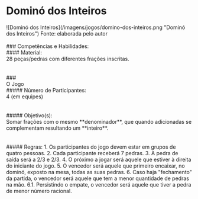# Dominó dos Inteiros  
<div class="row text-center">
![Dominó dos Inteiros](/imagens/jogos/domino-dos-inteiros.png "Dominó dos Inteiros")  
Fonte: elaborada pelo autor</div><br/>  
### <i class="fa fa-child"></i> Competências e Habilidades:  
<br/>  
#### <i class="fa fa-scissors"></i> Material:  
<div class="col-md-12 col-lg-12 text-justify">28 peças/pedras com diferentes frações inscritas.</div><br/>  
<br/>  
### <div class="row text-center">O Jogo</div>  
##### <i class="fa fa-users"></i> Número de Participantes:  
<div class="col-md-12 col-lg-12 text-justify">4 (em equipes)</div><br/>  
<br/>
##### <i class="fa fa-trophy"></i> Objetivo(s):  
<div class="col-md-12 col-lg-12 text-justify">
Somar frações com o mesmo **denominador**, que quando adicionadas se complementam resultando um **inteiro**.
</div><br/>  
<br/>
##### <i class="fa fa-thumb-tack"></i> Regras:
1. Os participantes do jogo devem estar em grupos de quatro pessoas.  
2. Cada participante receberá 7 pedras.  
3. A pedra de saída será a 2/3 e 2/3.  
4. O próximo a jogar será aquele que estiver à direita do iniciante do jogo.  
5. O vencedor será aquele que primeiro encaixar, no dominó, exposto na mesa, todas as suas pedras.  
6. Caso haja "fechamento" da partida, o vencedor será aquele que tem a menor quantidade de pedras na mão.  
  6.1. Persistindo o empate, o vencedor será aquele que tiver a pedra de menor número racional.  
<br/>  
<br/>  

